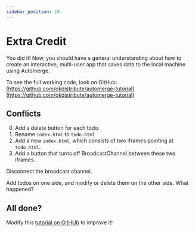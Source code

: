 ```yaml
---
sidebar_position: 10
---
```

# Extra Credit

You did it! Now, you should have a general understanding about how to create an interactive, multi-user app that saves data to the local machine using Automerge. 

To see the full working code, look on GitHub: [https://github.com/okdistribute/automerge-tutorial](https://github.com/okdistribute/automerge-tutorial)

## Conflicts

0. Add a delete button for each todo.
1. Rename `index.html` to `todo.html`
2. Add a new `index.html`, which consists of two iframes pointing at `todo.html`. 
3. Add a button that turns off BroadcastChannel between these two iframes.

Disconnect the broadcast channel.

Add todos on one side, and modify or delete them on the other side. What happened?

## All done?

Modify this [tutorial on GitHUb](https://github.com/automerge/automerge.github.io) to improve it!
